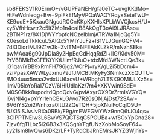 sb8FEKSV1R0ErmO+/vGUPFaNEH/gfJ0eTC+uvgKKdMo=
HtFeWdnleqg+Bw+9plFkEfMyVPQaWAQYRqyxSeteTwU=
KE9udE+5KxauGNgcdRCCnKKpKXHlsXPLbWVCjkcsH/U=
xy5VfhHcwtr2c5ltZMp1n4caIB8AkOgT3oAi9LJRAso=
2BTNP1rz/8X1DjWYYopfcNCzeIblmjATRWa1NjcQg5Y=
K0esoLdTkklcuL5AIQx5YMlYJuFz+lS1VLJGunGQFV4=
7dXIDiorIMJl9Z1w3k+ZvITM+NFEAkKLZkR/mNzhSEk=
pwMAoa6g90JpDla8y2HpEqGdHqqRdZl+llG/Kldv50M=
PrV6BMkBxCFEKtYKtUlimfRJuO+tdxMfd3WNctLQe3k=
jG1qaviYBB9xRmFH796jg2/VCrPj+ryK/gL2i5bDcm4=
vziPpasXAWWLyJxmu79JfJMCBtMKyFy3NmkczXEQUTU=
/MO4uux5maa2vdxUU6acvU+WRbgh7LTSX9OMiULXz5s=
IImV05loYoRaI7CzV/6lHlUdlaKz/7m4+XKVwin9SdE=
M0SGBkk8upodtdQpdQdvG/pvlAxyrOX9DrZrmIsVGYQ=
I6vjNl4g+pYrYI1ehCBkLG/wo7R20sONjAjDst72SAw=
6V6iYS2oi2Wnhxra0ItU2ZQeTQH+5jpXNuiFcCqlO9U=
fUXl5lSJwJvRXa0RBk/F9g/mEWFGMYWz9nnQ6tJO4qs=
3ClPPTNEIw3L6BwVS7QGTSqG5PGUBa+wf8OxYpGna28=
7jzv6fgTILbz5I26B3x3KQSghYFgfUNzXobMoSoyF64=
sy21sm8IwQws6DKzrLF+TyRdCbJRnEMrsJKYZGWjhYs=
